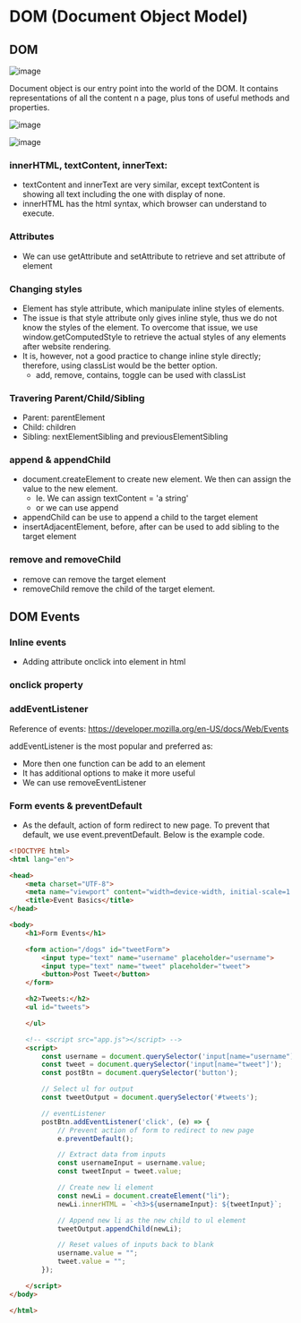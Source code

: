 # DOM (Document Object Model)

## DOM
![image](https://user-images.githubusercontent.com/79841341/175767585-84fc5fff-e223-4a90-8341-adc02b38f136.png)

Document object is our entry point into the world of the DOM. It contains representations of all the content n a page, plus tons of useful methods and properties.

![image](https://user-images.githubusercontent.com/79841341/175768147-cbd962fa-5ce5-4941-ae80-1d906763ea9d.png)

![image](https://user-images.githubusercontent.com/79841341/175768913-af89a7ef-dc94-4884-adb3-63b84b86f754.png)

### innerHTML, textContent, innerText:
- textContent and innerText are very similar, except textContent is showing all text including the one with display of none.
- innerHTML has the html syntax, which browser can understand to execute.

### Attributes
- We can use getAttribute and setAttribute to retrieve and set attribute of element

### Changing styles
- Element has style attribute, which manipulate inline styles of elements.
- The issue is that style attribute only gives inline style, thus we do not know the styles of the element. To overcome that issue, we use window.getComputedStyle to retrieve the actual styles of any elements after website rendering.
- It is, however, not a good practice to change inline style directly; therefore, using classList would be the better option.
  - add, remove, contains, toggle can be used with classList

### Travering Parent/Child/Sibling
- Parent: parentElement
- Child: children
- Sibling: nextElementSibling and previousElementSibling

### append & appendChild
- document.createElement to create new element. We then can assign the value to the new element.
  - Ie. We can assign textContent = 'a string'
  - or we can use append
- appendChild can be use to append a child to the target element
- insertAdjacentElement, before, after can be used to add sibling to the target element

### remove and removeChild
- remove can remove the target element
- removeChild remove the child of the target element.

## DOM Events

### Inline events
- Adding attribute onclick into element in html

### onclick property

### addEventListener

Reference of events:
https://developer.mozilla.org/en-US/docs/Web/Events

addEventListener is the most popular and preferred as:
- More then one function can be add to an element
- It has additional options to make it more useful
- We can use removeEventListener

### Form events & preventDefault
- As the default, action of form redirect to new page. To prevent that default, we use event.preventDefault. Below is the example code.

```html
<!DOCTYPE html>
<html lang="en">

<head>
    <meta charset="UTF-8">
    <meta name="viewport" content="width=device-width, initial-scale=1.0">
    <title>Event Basics</title>
</head>

<body>
    <h1>Form Events</h1>

    <form action="/dogs" id="tweetForm">
        <input type="text" name="username" placeholder="username">
        <input type="text" name="tweet" placeholder="tweet">
        <button>Post Tweet</button>
    </form>

    <h2>Tweets:</h2>
    <ul id="tweets">

    </ul>

    <!-- <script src="app.js"></script> -->
    <script>
        const username = document.querySelector('input[name="username"]');
        const tweet = document.querySelector('input[name="tweet"]');
        const postBtn = document.querySelector('button');

        // Select ul for output
        const tweetOutput = document.querySelector('#tweets');

        // eventListener
        postBtn.addEventListener('click', (e) => {
            // Prevent action of form to redirect to new page
            e.preventDefault();

            // Extract data from inputs
            const usernameInput = username.value;
            const tweetInput = tweet.value;

            // Create new li element
            const newLi = document.createElement("li");
            newLi.innerHTML = `<h3>${usernameInput}: ${tweetInput}`;

            // Append new li as the new child to ul element
            tweetOutput.appendChild(newLi);

            // Reset values of inputs back to blank
            username.value = "";
            tweet.value = "";
        });

    </script>
</body>

</html>
```
